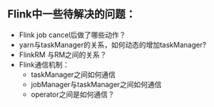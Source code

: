 ## Flink中一些待解决的问题：
- Flink job cancel后做了哪些动作？
- yarn与taskManager的关系，如何动态的增加taskManager?
- FlinkRM 与RM之间的关系？
- Flink通信机制：
    + taskManager之间如何通信
    + jobManager与taskManager之间如何通信
    + operator之间是如何通信？